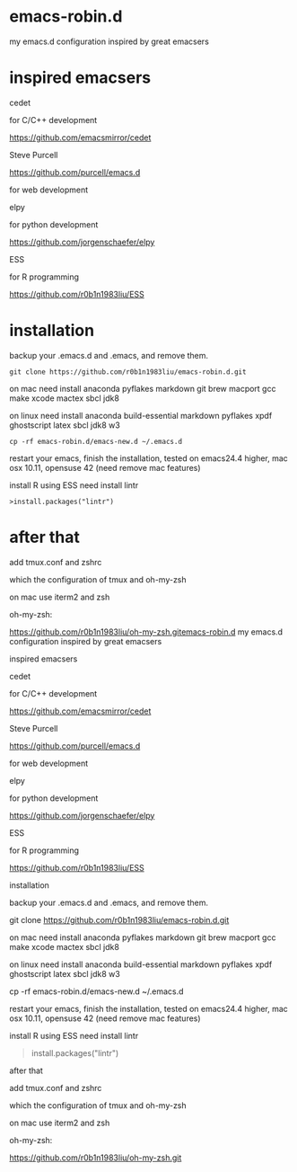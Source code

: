 # emacs-robin.d

my emacs.d configuration inspired by great emacsers

# inspired emacsers

cedet

for C/C++ development

https://github.com/emacsmirror/cedet

Steve Purcell

https://github.com/purcell/emacs.d

for web development

elpy

for python development

https://github.com/jorgenschaefer/elpy

ESS

for R programming

https://github.com/r0b1n1983liu/ESS

# installation

backup your .emacs.d and .emacs, and remove them.

`git clone https://github.com/r0b1n1983liu/emacs-robin.d.git`

on mac need install anaconda pyflakes markdown git brew macport gcc make xcode mactex sbcl jdk8

on linux need install anaconda build-essential markdown pyflakes xpdf ghostscript latex sbcl jdk8 w3

`cp -rf emacs-robin.d/emacs-new.d ~/.emacs.d`

restart your emacs, finish the installation, tested on emacs24.4 higher, mac osx 10.11, opensuse 42 (need remove mac features)

install R using ESS need install lintr

`>install.packages("lintr")`

# after that

add tmux.conf and zshrc

which the configuration of tmux and oh-my-zsh

on mac use iterm2 and zsh

oh-my-zsh:

https://github.com/r0b1n1983liu/oh-my-zsh.gitemacs-robin.d
my emacs.d configuration inspired by great emacsers

inspired emacsers

cedet

for C/C++ development

https://github.com/emacsmirror/cedet

Steve Purcell

https://github.com/purcell/emacs.d

for web development

elpy

for python development

https://github.com/jorgenschaefer/elpy

ESS

for R programming

https://github.com/r0b1n1983liu/ESS

installation

backup your .emacs.d and .emacs, and remove them.

git clone https://github.com/r0b1n1983liu/emacs-robin.d.git

on mac need install anaconda pyflakes markdown git brew macport gcc make xcode mactex sbcl jdk8

on linux need install anaconda build-essential markdown pyflakes xpdf ghostscript latex sbcl jdk8 w3

cp -rf emacs-robin.d/emacs-new.d ~/.emacs.d

restart your emacs, finish the installation, tested on emacs24.4 higher, mac osx 10.11, opensuse 42 (need remove mac features)

install R using ESS need install lintr

>install.packages("lintr")

after that

add tmux.conf and zshrc

which the configuration of tmux and oh-my-zsh

on mac use iterm2 and zsh

oh-my-zsh:

https://github.com/r0b1n1983liu/oh-my-zsh.git
